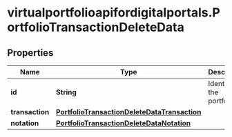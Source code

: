# virtualportfolioapifordigitalportals.PortfolioTransactionDeleteData

## Properties

Name | Type | Description | Notes
------------ | ------------- | ------------- | -------------
**id** | **String** | Identifier of the portfolio. | 
**transaction** | [**PortfolioTransactionDeleteDataTransaction**](PortfolioTransactionDeleteDataTransaction.md) |  | 
**notation** | [**PortfolioTransactionDeleteDataNotation**](PortfolioTransactionDeleteDataNotation.md) |  | 


